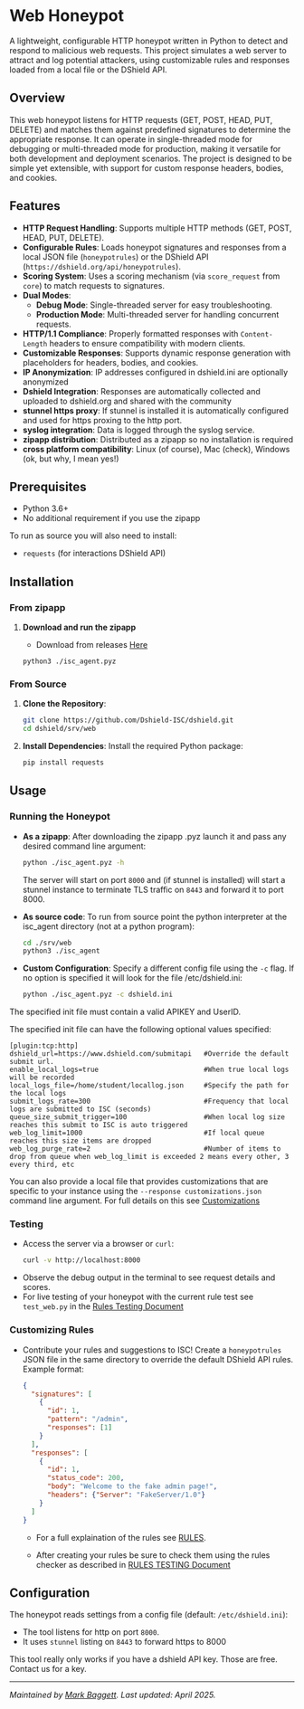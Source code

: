 # Web Honeypot

A lightweight, configurable HTTP honeypot written in Python to detect and respond to malicious web requests. This project simulates a web server to attract and log potential attackers, using customizable rules and responses loaded from a local file or the DShield API.

## Overview

This web honeypot listens for HTTP requests (GET, POST, HEAD, PUT, DELETE) and matches them against predefined signatures to determine the appropriate response. It can operate in single-threaded mode for debugging or multi-threaded mode for production, making it versatile for both development and deployment scenarios. The project is designed to be simple yet extensible, with support for custom response headers, bodies, and cookies.

## Features

- **HTTP Request Handling**: Supports multiple HTTP methods (GET, POST, HEAD, PUT, DELETE).
- **Configurable Rules**: Loads honeypot signatures and responses from a local JSON file (`honeypotrules`) or the DShield API (`https://dshield.org/api/honeypotrules`).
- **Scoring System**: Uses a scoring mechanism (via `score_request` from `core`) to match requests to signatures.
- **Dual Modes**:
  - **Debug Mode**: Single-threaded server for easy troubleshooting.
  - **Production Mode**: Multi-threaded server for handling concurrent requests.
- **HTTP/1.1 Compliance**: Properly formatted responses with `Content-Length` headers to ensure compatibility with modern clients.
- **Customizable Responses**: Supports dynamic response generation with placeholders for headers, bodies, and cookies.
- **IP Anonymization**: IP addresses configured in dshield.ini are optionally anonymized
- **Dshield Integration**: Responses are automatically collected and uploaded to dshield.org and shared with the community
- **stunnel https proxy**: If stunnel is installed it is automatically configured and used for https proxing to the http port.
- **syslog integration**: Data is logged through the syslog service.
- **zipapp distribution**: Distributed as a zipapp so no installation is required
- **cross platform compatibility**: Linux (of course), Mac (check), Windows (ok, but why, I mean yes!)

## Prerequisites

- Python 3.6+
- No additional requirement if you use the zipapp

To run as source you will also need to install:
  - `requests` (for interactions DShield API)
  
## Installation

### From zipapp
1. **Download and run the zipapp**
    - Download from releases [Here](https://github.com/DShield-ISC/dshield/releases)

    `python3 ./isc_agent.pyz`

### From Source
1. **Clone the Repository**:
   ```bash
   git clone https://github.com/Dshield-ISC/dshield.git
   cd dshield/srv/web
   ```

2. **Install Dependencies**:
   Install the required Python package:
   ```bash
   pip install requests
   ```


## Usage

### Running the Honeypot

- **As a zipapp**:
  After downloading the zipapp .pyz launch it and pass any desired command line argument:
  ```bash
  python ./isc_agent.pyz -h
  ```
  The server will start on port `8000` and (if stunnel is installed) will start a stunnel instance to terminate TLS traffic on `8443` and forward it to port 8000.

- **As source code**:
  To run from source point the python interpreter at the isc_agent directory (not at a python program):
  ```bash
  cd ./srv/web
  python3 ./isc_agent
    ```

- **Custom Configuration**:
  Specify a different config file using the `-c` flag. If no option is specified it will look for the file /etc/dshield.ini:
  ```bash
  python ./isc_agent.pyz -c dshield.ini
    ```

The specified init file must contain a valid APIKEY and UserID. 

The specified init file can have the following optional values specified:

```
[plugin:tcp:http]
dshield_url=https://www.dshield.com/submitapi   #Override the default submit url.
enable_local_logs=true                          #When true local logs will be recorded 
local_logs_file=/home/student/locallog.json     #Specify the path for the local logs
submit_logs_rate=300                            #Frequency that local logs are submitted to ISC (seconds)
queue_size_submit_trigger=100                   #When local log size reaches this submit to ISC is auto triggered
web_log_limit=1000                              #If local queue reaches this size items are dropped                
web_log_purge_rate=2                            #Number of items to drop from queue when web_log_limit is exceeded 2 means every other, 3 every third, etc
```

  You can also provide a local file that provides customizations that are specific to your instance using the `--response customizations.json` command line argument.  For full details on this see [Customizations](./CUSTOMIZATIONS.md)

### Testing

- Access the server via a browser or `curl`:
  ```bash
  curl -v http://localhost:8000
    ```
- Observe the debug output in the terminal to see request details and scores.
- For live testing of your honeypot with the current rule test see `test_web.py` in the [Rules Testing Document](./RULES_TESTING.md)

### Customizing Rules

- Contribute your rules and suggestions to ISC! Create a `honeypotrules` JSON file in the same directory to override the default DShield API rules. Example format:
  ```json
  {
    "signatures": [
      {
        "id": 1,
        "pattern": "/admin",
        "responses": [1]
      }
    ],
    "responses": [
      {
        "id": 1,
        "status_code": 200,
        "body": "Welcome to the fake admin page!",
        "headers": {"Server": "FakeServer/1.0"}
      }
    ]
  }
    ```

  - For a full explaination of the rules see [RULES](./RULES.md). 
  
  - After creating your rules be sure to check them using the rules checker as described in [RULES TESTING Document](./RULES_TESTING.md)


## Configuration

The honeypot reads settings from a config file (default: `/etc/dshield.ini`):
- The tool listens for http on port `8000`.
- It uses `stunnel` listing on `8443` to forward https to 8000 

This tool really only works if you have a dshield API key. Those are free.  Contact us for a key.


---
*Maintained by [Mark Baggett](https://github.com/markbaggett). Last updated: April 2025.*
